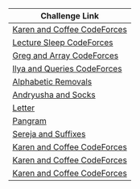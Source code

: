 | Challenge Link |
| -----------------|
|[Karen and Coffee CodeForces](https://codeforces.com/contest/816/problem/B)|
|[Lecture Sleep CodeForces](https://codeforces.com/contest/961/problem/B)|
|[Greg and Array CodeForces](https://codeforces.com/problemset/problem/296/C)|
|[Ilya and Queries CodeForces](https://codeforces.com/problemset/problem/313/B)|
|[Alphabetic Removals](https://codeforces.com/contest/999/problem/C)|
|[Andryusha and Socks](https://codeforces.com/contest/780/problem/A)|
|[Letter](https://codeforces.com/contest/43/problem/B)|
|[Pangram](https://codeforces.com/contest/520/problem/A)|
|[Sereja and Suffixes](https://codeforces.com/contest/368/problem/B)|
|[Karen and Coffee CodeForces](https://onlinejudge.org/index.php?option=onlinejudge&Itemid=8&page=show_problem&problem=1876)|
|[Karen and Coffee CodeForces](https://onlinejudge.org/index.php?option=onlinejudge&Itemid=8&page=show_problem&problem=1876)|
|[Karen and Coffee CodeForces](https://onlinejudge.org/index.php?option=onlinejudge&Itemid=8&page=show_problem&problem=1876)|
